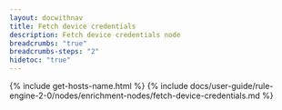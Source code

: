 ```yaml
---
layout: docwithnav
title: Fetch device credentials
description: Fetch device credentials node
breadcrumbs: "true"
breadcrumbs-steps: "2"
hidetoc: "true"
---
```


{% include get-hosts-name.html %}
{% include docs/user-guide/rule-engine-2-0/nodes/enrichment-nodes/fetch-device-credentials.md %}

